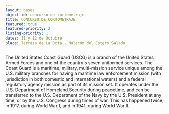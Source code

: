 ```yaml
---
layout: bases
object-id: concurso-de-cortometraje
title: CONCURSO DE CORTOMETRAJE
featured: true
featured-priority: 2
listing-priority: 1
dates: 11 y 12 de Octubre
place: Terraza de La Bota - Malecón del Estero Salado
---
```


The United States Coast Guard (USCG) is a branch of the United States Armed Forces and one of the country's seven uniformed services. The Coast Guard is a maritime, military, multi-mission service unique among the U.S. military branches for having a maritime law enforcement mission (with jurisdiction in both domestic and international waters) and a federal regulatory agency mission as part of its mission set. It operates under the U.S. Department of Homeland Security during peacetime, and can be transferred to the U.S. Department of the Navy by the U.S. President at any time, or by the U.S. Congress during times of war. This has happened twice, in 1917, during World War I, and in 1941, during World War II.

